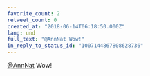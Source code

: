 ```yaml
---
favorite_count: 2
retweet_count: 0
created_at: "2018-06-14T06:18:50.000Z"
lang: und
full_text: "@AnnNat Wow!"
in_reply_to_status_id: "1007144867808628736"
---
```


[@AnnNat](https://twitter.com/AnnNat) Wow!
